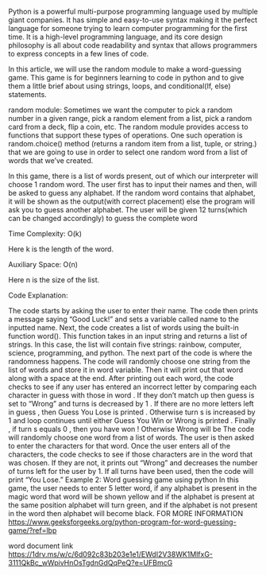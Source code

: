 Python is a powerful multi-purpose programming language used by multiple giant companies. It has simple and easy-to-use syntax making it the perfect language for someone trying to learn computer programming for the first time. It is a high-level programming language, and its core design philosophy is all about code readability and syntax that allows programmers to express concepts in a few lines of code.

In this article, we will use the random module to make a word-guessing game. This game is for beginners learning to code in python and to give them a little brief about using strings, loops, and conditional(If, else) statements.

random module: Sometimes we want the computer to pick a random number in a given range, pick a random element from a list, pick a random card from a deck, flip a coin, etc. The random module provides access to functions that support these types of operations. One such operation is random.choice() method (returns a random item from a list, tuple, or string.) that we are going to use in order to select one random word from a list of words that we’ve created.


In this game, there is a list of words present, out of which our interpreter will choose 1 random word. The user first has to input their names and then, will be asked to guess any alphabet. If the random word contains that alphabet, it will be shown as the output(with correct placement) else the program will ask you to guess another alphabet. The user will be given 12 turns(which can be changed accordingly) to guess the complete word

Time Complexity: O(k)

Here k is the length of the word.

Auxiliary Space: O(n)

Here n is the size of the list.

Code Explanation:

The code starts by asking the user to enter their name.
The code then prints a message saying “Good Luck!”
and sets a variable called name to the inputted name.
Next, the code creates a list of words using the built-in function word().
This function takes in an input string and returns a list of strings.
In this case, the list will contain five strings: rainbow, computer, science, programming, and python.
The next part of the code is where the randomness happens.
The code will randomly choose one string from the list of words and store it in word variable.
Then it will print out that word along with a space at the end.
After printing out each word, the code checks to see if any user has entered an incorrect letter by comparing each character in guess with those in word .
If they don’t match up then guess is set to “Wrong” and turns is decreased by 1 .
If there are no more letters left in guess , then Guess You Lose is printed .
Otherwise turn s is increased by 1 and loop continues until either Guess You Win or Wrong is printed .
Finally , if turn s equals 0 , then you have won !
Otherwise Wrong will be
The code will randomly choose one word from a list of words.
The user is then asked to enter the characters for that word.
Once the user enters all of the characters, the code checks to see if those characters are in the word that was chosen.
If they are not, it prints out “Wrong” and decreases the number of turns left for the user by 1.
If all turns have been used, then the code will print “You Lose.”
Example 2: Word guessing game using python
In this game, the user needs to enter 5 letter word, if any alphabet is present in the magic word that word will be shown yellow and if the alphabet is present at the same position alphabet will turn green, and if the alphabet is not present in the word then alphabet will become black.
FOR MORE INFORMATION
https://www.geeksforgeeks.org/python-program-for-word-guessing-game/?ref=lbp



word document link 
https://1drv.ms/w/c/6d092c83b203e1e1/EWdI2V38WK1MlfxG-3111QkBc_wWpivHnOsTgdnGdQqPeQ?e=UFBmcG
